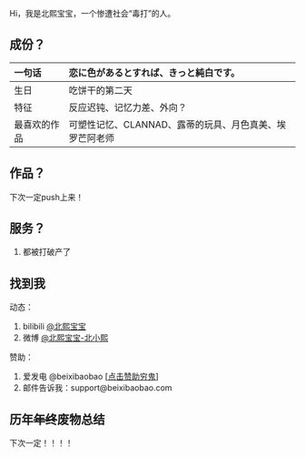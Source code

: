 Hi，我是北熙宝宝，一个惨遭社会“毒打”的人。
<h2>成份？</h2>
<table class="table">
<thead>
<tr>
<th style="text-align: left;">一句话</th>
<th style="text-align: left;">恋に色があるとすれば、きっと純白です。</th>
</tr>
</thead>
<tbody>
<tr>
<td style="text-align: left;">生日</td>
<td style="text-align: left;">吃饼干的第二天</td>
</tr>
<tr>
<td style="text-align: left;">特征</td>
<td style="text-align: left;">反应迟钝、记忆力差、外向？</td>
</tr>
<tr>
<td style="text-align: left;">最喜欢的作品</td>
<td style="text-align: left;">可塑性记忆、CLANNAD、露蒂的玩具、月色真美、埃罗芒阿老师</td>
</tr>
</tbody>
</table>
<h2>作品？</h2>
下次一定push上来！
<h2>服务？</h2>
<ol>
 	<li>都被打破产了</li>
</ol>
<h2>找到我</h2>
动态：
<ol>
 	<li>bilibili <a title="@北熙宝宝" href="https://space.bilibili.com/305018129">@北熙宝宝</a></li>
 	<li>微博 <a title="@北熙宝宝" href="https://weibo.com/beixibaobao">@北熙宝宝-北小熙</a></li>
</ol>
赞助：
<ol>
 	<li>爱发电 @beixibaobao [<a title="点击赞助穷鬼" href="https://afdian.net/@beixibaobao">点击赞助穷鬼</a>]</li>
 	<li>邮件告诉我：support@beixibaobao.com</li>
</ol>
<h2>历年<del>年终</del>废物总结</h2>
下次一定！！！！
